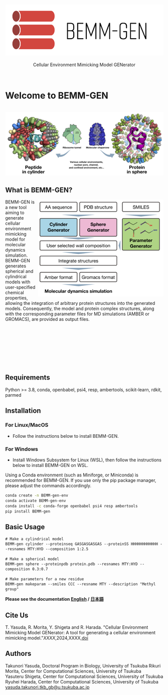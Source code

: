 <p align="center"><br><img src="./BEMM-gen_logo_horizontal.png" width="512px"><br><br>
Cellular Environment Mimicking Model GENerator <br><br><br></p>

# Welcome to BEMM-GEN
<p align="center"><br><img src="./BEMM-gen_main.png" width="800px"></p>


## What is BEMM-GEN?
<img src="./BEMM-gen_scheme.png" align="right" width="400px">
BEMM-GEN is a new tool aiming to generate cellular environment mimicking model for molecular dynamics simulation. BEMM-GEN generates spherical and cylindrical models with user-specified chemical properties, allowing the integration of arbitrary protein structures into the generated models. Consequently, the model and protein complex structures, along with the corresponding parameter files for MD simulations (AMBER or GROMACS), are provided as output files. 
<br><br><br><br><br><br><br><br><br>

## Requirements
Python >= 3.8, conda, openbabel, psi4, resp, ambertools, scikit-learn, rdkit, parmed 

## Installation 
### For Linux/MacOS
- Follow the instructions below to install BEMM-GEN.
### For Windows
- Install Windows Subsystem for Linux (WSL), then follow the instructions below to install BEMM-GEN on WSL.


Using a Conda environment (such as Miniforge, or Miniconda) is recommended for BEMM-GEN. If you use only the pip package manager, please adjust the commands accordingly.
```sh
conda create -n BEMM-gen-env
conda activate BEMM-gen-env
conda install -c conda-forge openbabel psi4 resp ambertools
pip install BEMM-gen
```
## Basic Usage
```sh:available_sub-commands
# Make a cylindrical model
BEMM-gen cylinder --proteinseq GASGASGASGAS --proteinSS HHHHHHHHHHHH --resnames MTY:HYD --composition 1:2.5

# Make a spherical model
BEMM-gen sphere --proteinpdb protein.pdb --resnames MTY:HYD --composition 0.3:0.7

# Make parameters for a new residue
BEMM-gen makeparam --smiles CCC --resname MTY --description "Methyl group"
```

**Please see the documentation [English](https://github.com/y4suda/BEMM-GEN/blob/main/tutorial_en.md) / [日本語](https://github.com/y4suda/BEMM-GEN/blob/main/tutorial_ja.md)**

## Cite Us
T. Yasuda, R. Morita, Y. Shigeta and R. Harada. "Cellular Environment Mimicking Model GENerator: A tool for generating a cellular environment mimicking model."*XXXX*,2024,XXXX,[doi](https://XXX)

## Authors
Takunori Yasuda, Doctoral Program in Biology, University of Tsukuba
Rikuri Morita, Center for Computational Sciences, University of Tsukuba  
Yasuteru Shigeta, Center for Computational Sciences, University of Tsukuba  
Ryuhei Harada, Center for Computational Sciences, University of Tsukuba  
yasuda.takunori.tkb_gb@u.tsukuba.ac.jp 
